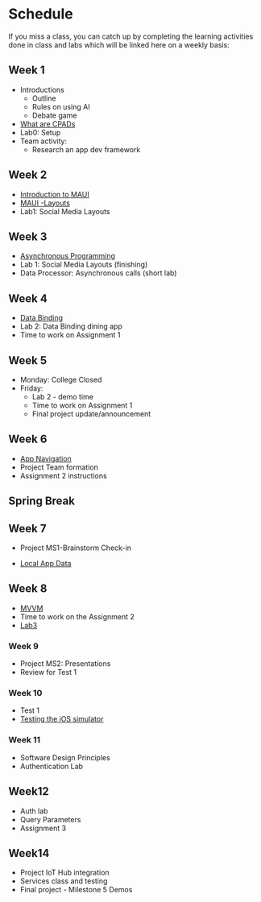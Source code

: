 # Schedule 
If you miss a class, you can catch up by completing the learning activities done in class and labs which will be linked here on a weekly basis:

## Week 1
- Introductions
    - Outline 
    - Rules on using AI
    - Debate game
- [What are CPADs](/notes/Lecture1_CPAD.md)
- Lab0: Setup
- Team activity: 
    - Research an app dev framework

## Week 2
- [Introduction to MAUI](/notes/Lecture%202%20MAUI%20Architecture.md)
- [MAUI -Layouts](notes/Lecture3_MAUILayouts.md)
- Lab1: Social Media Layouts

## Week 3

- [Asynchronous Programming](notes/Lecture4_Asynchronous_Programming.md)
- Lab 1: Social Media Layouts (finishing)
- Data Processor: Asynchronous calls (short lab)

## Week 4

- [Data Binding](notes/Lecture4_DataBinding.md)
- Lab 2: Data Binding dining app
- Time to work on Assignment 1

## Week 5

- Monday: College Closed
- Friday: 
  - Lab 2 - demo time
  - Time to work on Assignment 1
  - Final project update/announcement 

## **Week 6**

- [App Navigation](notes/Lecture5_Navigation.md)
- Project Team formation 
- Assignment 2 instructions

## Spring Break

## Week 7

- Project MS1-Brainstorm Check-in

- [Local App Data](notes/Lecture8_SavingData.md)

  

## Week 8

- [MVVM](notes/Lecture7_DesignPatterns_MVVM)
- Time to work on the Assignment 2
- [Lab3](labs/lab3)

### Week 9

- Project MS2: Presentations 
- Review for Test 1

### Week 10

- Test 1
- [Testing the iOS simulator](labs/Lab_Testing_iOS.md)

### Week 11

- Software Design Principles
- Authentication Lab 

## Week12

- Auth lab
- Query Parameters 
- Assignment 3

## Week14

- Project IoT Hub integration 
- Services class and testing 
- Final project - Milestone 5 Demos

<!-- 

Project Team formation & Project definition

## Debt

- Lab3 : App settings & start-up behaviour and file and camera picker, permissions. 


## Week11

- Publisher-Subscriber Pattern
- Auth lab

## Week12

- Auth lab

- Query Parameters 

- Assignment 3


## Week13

- Repository Pattern
- Real time db
- Real time db part 2

## Week14

- Project IoT Hub integration 
- Services class and testing 

 -->